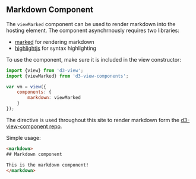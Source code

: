 ## Markdown Component

The ``viewMarked`` component can be used to render markdown into the hosting element.
The component asynchrnously requires two libraries:

* [marked][] for rendering markdown
* [highlightjs][] for syntax highlighting

To use the component, make sure it is included in the view constructor:
```javascript
import {view} from 'd3-view';
import {viewMarked} from 'd3-view-components';

var vm = view({
    components: {
        markdown: viewMarked
    }
});
```

The directive is used throughout this site to render markdown form the [d3-view-component repo](https://github.com/quantmind/d3-view-components).

Simple usage:
```html
<markdown>
## Markdown component

This is the markdown component!
</markdown>
```


[marked]: https://github.com/chjj/marked
[highlightjs]: https://highlightjs.org/
